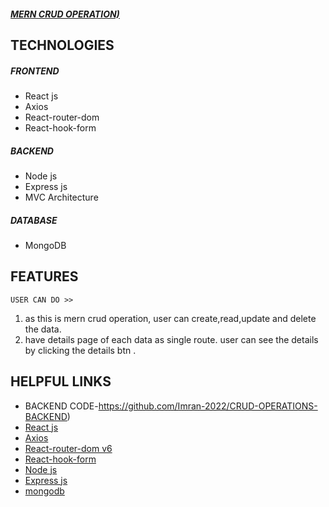 ##### [MERN CRUD OPERATION)](https://mern-crud-operation.netlify.app/)

## TECHNOLOGIES 
##### FRONTEND 

- React js
- Axios
- React-router-dom
- React-hook-form

##### BACKEND

- Node js
- Express js
- MVC Architecture

##### DATABASE
- MongoDB

## FEATURES
`
USER CAN DO >> 
`
</br>
  1. as this is mern crud operation, user can create,read,update and delete the data. 
  2. have details page of each data as single route. user can see the details by clicking the details btn .

##  HELPFUL LINKS 
-   BACKEND CODE-https://github.com/Imran-2022/CRUD-OPERATIONS-BACKEND)
- 	[React js](https://reactjs.org/)
-   [Axios](https://axios-http.com/)
-   [React-router-dom v6](https://reactrouter.com/)
-   [React-hook-form](https://react-hook-form.com/)
-   [Node js](https://nodejs.org/en/)
-   [Express js](https://expressjs.com/)
-   [mongodb](https://www.mongodb.com/)
